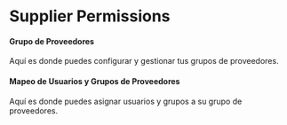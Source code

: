 # Supplier Permissions

#### Grupo de Proveedores

Aquí es donde puedes configurar y gestionar tus grupos de proveedores.

#### Mapeo de Usuarios y Grupos de Proveedores

Aquí es donde puedes asignar usuarios y grupos a su grupo de proveedores.
